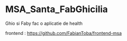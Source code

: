 # MSA_Santa_FabGhicilia
Ghio si Faby fac o aplicatie de health

frontend : https://github.com/FabianToba/frontend-msa

